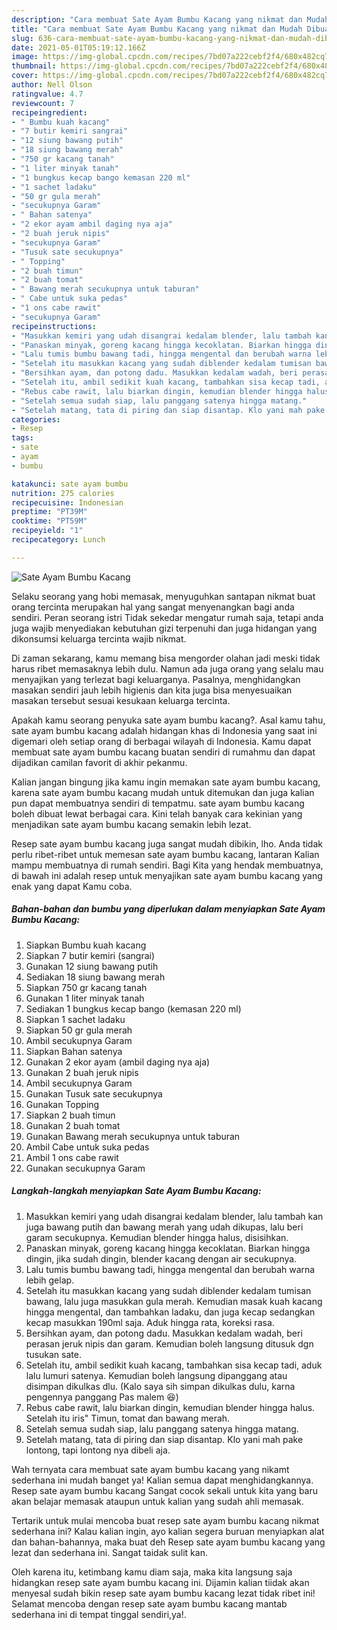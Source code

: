 ```yaml
---
description: "Cara membuat Sate Ayam Bumbu Kacang yang nikmat dan Mudah Dibuat"
title: "Cara membuat Sate Ayam Bumbu Kacang yang nikmat dan Mudah Dibuat"
slug: 636-cara-membuat-sate-ayam-bumbu-kacang-yang-nikmat-dan-mudah-dibuat
date: 2021-05-01T05:19:12.166Z
image: https://img-global.cpcdn.com/recipes/7bd07a222cebf2f4/680x482cq70/sate-ayam-bumbu-kacang-foto-resep-utama.jpg
thumbnail: https://img-global.cpcdn.com/recipes/7bd07a222cebf2f4/680x482cq70/sate-ayam-bumbu-kacang-foto-resep-utama.jpg
cover: https://img-global.cpcdn.com/recipes/7bd07a222cebf2f4/680x482cq70/sate-ayam-bumbu-kacang-foto-resep-utama.jpg
author: Nell Olson
ratingvalue: 4.7
reviewcount: 7
recipeingredient:
- " Bumbu kuah kacang"
- "7 butir kemiri sangrai"
- "12 siung bawang putih"
- "18 siung bawang merah"
- "750 gr kacang tanah"
- "1 liter minyak tanah"
- "1 bungkus kecap bango kemasan 220 ml"
- "1 sachet ladaku"
- "50 gr gula merah"
- "secukupnya Garam"
- " Bahan satenya"
- "2 ekor ayam ambil daging nya aja"
- "2 buah jeruk nipis"
- "secukupnya Garam"
- "Tusuk sate secukupnya"
- " Topping"
- "2 buah timun"
- "2 buah tomat"
- " Bawang merah secukupnya untuk taburan"
- " Cabe untuk suka pedas"
- "1 ons cabe rawit"
- "secukupnya Garam"
recipeinstructions:
- "Masukkan kemiri yang udah disangrai kedalam blender, lalu tambah kan juga bawang putih dan bawang merah yang udah dikupas, lalu beri garam secukupnya. Kemudian blender hingga halus, disisihkan."
- "Panaskan minyak, goreng kacang hingga kecoklatan. Biarkan hingga dingin, jika sudah dingin, blender kacang dengan air secukupnya."
- "Lalu tumis bumbu bawang tadi, hingga mengental dan berubah warna lebih gelap."
- "Setelah itu masukkan kacang yang sudah diblender kedalam tumisan bawang, lalu juga masukkan gula merah. Kemudian masak kuah kacang hingga mengental, dan tambahkan ladaku, dan juga kecap sedangkan kecap masukkan 190ml saja. Aduk hingga rata, koreksi rasa."
- "Bersihkan ayam, dan potong dadu. Masukkan kedalam wadah, beri perasan jeruk nipis dan garam. Kemudian boleh langsung ditusuk dgn tusukan sate."
- "Setelah itu, ambil sedikit kuah kacang, tambahkan sisa kecap tadi, aduk lalu lumuri satenya. Kemudian boleh langsung dipanggang atau disimpan dikulkas dlu. (Kalo saya sih simpan dikulkas dulu, karna pengennya panggang Pas malem 😆)"
- "Rebus cabe rawit, lalu biarkan dingin, kemudian blender hingga halus. Setelah itu iris&#34; Timun, tomat dan bawang merah."
- "Setelah semua sudah siap, lalu panggang satenya hingga matang."
- "Setelah matang, tata di piring dan siap disantap. Klo yani mah pake lontong, tapi lontong nya dibeli aja."
categories:
- Resep
tags:
- sate
- ayam
- bumbu

katakunci: sate ayam bumbu 
nutrition: 275 calories
recipecuisine: Indonesian
preptime: "PT39M"
cooktime: "PT59M"
recipeyield: "1"
recipecategory: Lunch

---
```



![Sate Ayam Bumbu Kacang](https://img-global.cpcdn.com/recipes/7bd07a222cebf2f4/680x482cq70/sate-ayam-bumbu-kacang-foto-resep-utama.jpg)

Selaku seorang yang hobi memasak, menyuguhkan santapan nikmat buat orang tercinta merupakan hal yang sangat menyenangkan bagi anda sendiri. Peran seorang istri Tidak sekedar mengatur rumah saja, tetapi anda juga wajib menyediakan kebutuhan gizi terpenuhi dan juga hidangan yang dikonsumsi keluarga tercinta wajib nikmat.

Di zaman  sekarang, kamu memang bisa mengorder olahan jadi meski tidak harus ribet memasaknya lebih dulu. Namun ada juga orang yang selalu mau menyajikan yang terlezat bagi keluarganya. Pasalnya, menghidangkan masakan sendiri jauh lebih higienis dan kita juga bisa menyesuaikan masakan tersebut sesuai kesukaan keluarga tercinta. 



Apakah kamu seorang penyuka sate ayam bumbu kacang?. Asal kamu tahu, sate ayam bumbu kacang adalah hidangan khas di Indonesia yang saat ini digemari oleh setiap orang di berbagai wilayah di Indonesia. Kamu dapat membuat sate ayam bumbu kacang buatan sendiri di rumahmu dan dapat dijadikan camilan favorit di akhir pekanmu.

Kalian jangan bingung jika kamu ingin memakan sate ayam bumbu kacang, karena sate ayam bumbu kacang mudah untuk ditemukan dan juga kalian pun dapat membuatnya sendiri di tempatmu. sate ayam bumbu kacang boleh dibuat lewat berbagai cara. Kini telah banyak cara kekinian yang menjadikan sate ayam bumbu kacang semakin lebih lezat.

Resep sate ayam bumbu kacang juga sangat mudah dibikin, lho. Anda tidak perlu ribet-ribet untuk memesan sate ayam bumbu kacang, lantaran Kalian mampu membuatnya di rumah sendiri. Bagi Kita yang hendak membuatnya, di bawah ini adalah resep untuk menyajikan sate ayam bumbu kacang yang enak yang dapat Kamu coba.

<!--inarticleads1-->

##### Bahan-bahan dan bumbu yang diperlukan dalam menyiapkan Sate Ayam Bumbu Kacang:

1. Siapkan  Bumbu kuah kacang
1. Siapkan 7 butir kemiri (sangrai)
1. Gunakan 12 siung bawang putih
1. Sediakan 18 siung bawang merah
1. Siapkan 750 gr kacang tanah
1. Gunakan 1 liter minyak tanah
1. Sediakan 1 bungkus kecap bango (kemasan 220 ml)
1. Siapkan 1 sachet ladaku
1. Siapkan 50 gr gula merah
1. Ambil secukupnya Garam
1. Siapkan  Bahan satenya
1. Gunakan 2 ekor ayam (ambil daging nya aja)
1. Gunakan 2 buah jeruk nipis
1. Ambil secukupnya Garam
1. Gunakan Tusuk sate secukupnya
1. Gunakan  Topping
1. Siapkan 2 buah timun
1. Gunakan 2 buah tomat
1. Gunakan  Bawang merah secukupnya untuk taburan
1. Ambil  Cabe untuk suka pedas
1. Ambil 1 ons cabe rawit
1. Gunakan secukupnya Garam




<!--inarticleads2-->

##### Langkah-langkah menyiapkan Sate Ayam Bumbu Kacang:

1. Masukkan kemiri yang udah disangrai kedalam blender, lalu tambah kan juga bawang putih dan bawang merah yang udah dikupas, lalu beri garam secukupnya. Kemudian blender hingga halus, disisihkan.
1. Panaskan minyak, goreng kacang hingga kecoklatan. Biarkan hingga dingin, jika sudah dingin, blender kacang dengan air secukupnya.
1. Lalu tumis bumbu bawang tadi, hingga mengental dan berubah warna lebih gelap.
1. Setelah itu masukkan kacang yang sudah diblender kedalam tumisan bawang, lalu juga masukkan gula merah. Kemudian masak kuah kacang hingga mengental, dan tambahkan ladaku, dan juga kecap sedangkan kecap masukkan 190ml saja. Aduk hingga rata, koreksi rasa.
1. Bersihkan ayam, dan potong dadu. Masukkan kedalam wadah, beri perasan jeruk nipis dan garam. Kemudian boleh langsung ditusuk dgn tusukan sate.
1. Setelah itu, ambil sedikit kuah kacang, tambahkan sisa kecap tadi, aduk lalu lumuri satenya. Kemudian boleh langsung dipanggang atau disimpan dikulkas dlu. (Kalo saya sih simpan dikulkas dulu, karna pengennya panggang Pas malem 😆)
1. Rebus cabe rawit, lalu biarkan dingin, kemudian blender hingga halus. Setelah itu iris&#34; Timun, tomat dan bawang merah.
1. Setelah semua sudah siap, lalu panggang satenya hingga matang.
1. Setelah matang, tata di piring dan siap disantap. Klo yani mah pake lontong, tapi lontong nya dibeli aja.




Wah ternyata cara membuat sate ayam bumbu kacang yang nikamt sederhana ini mudah banget ya! Kalian semua dapat menghidangkannya. Resep sate ayam bumbu kacang Sangat cocok sekali untuk kita yang baru akan belajar memasak ataupun untuk kalian yang sudah ahli memasak.

Tertarik untuk mulai mencoba buat resep sate ayam bumbu kacang nikmat sederhana ini? Kalau kalian ingin, ayo kalian segera buruan menyiapkan alat dan bahan-bahannya, maka buat deh Resep sate ayam bumbu kacang yang lezat dan sederhana ini. Sangat taidak sulit kan. 

Oleh karena itu, ketimbang kamu diam saja, maka kita langsung saja hidangkan resep sate ayam bumbu kacang ini. Dijamin kalian tiidak akan menyesal sudah bikin resep sate ayam bumbu kacang lezat tidak ribet ini! Selamat mencoba dengan resep sate ayam bumbu kacang mantab sederhana ini di tempat tinggal sendiri,ya!.

